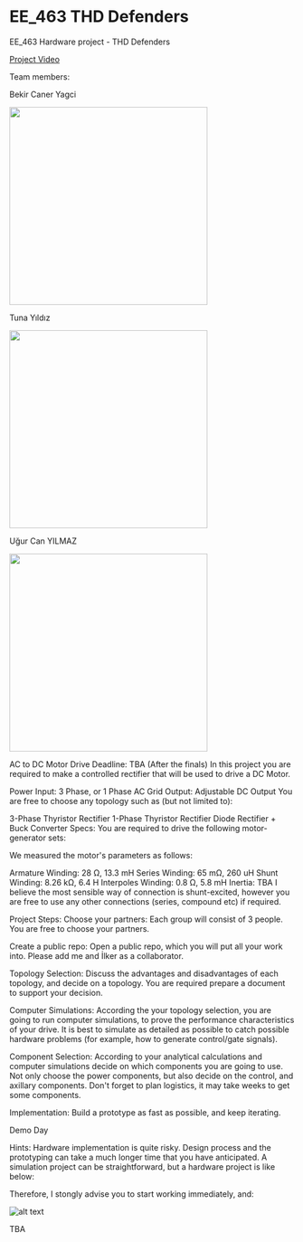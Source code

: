 # EE_463 THD Defenders
EE_463 Hardware project - THD Defenders

[Project Video](https://www.youtube.com/watch?v=gRVRT1USEpw)

 Team members:
 
 

<p align="center">
 
  Bekir Caner Yagci

  <img src="https://github.com/caneryagci/EE_463-Hardware-Project/blob/master/Prof.%20Pic/caner.jpg" width="350"/>

</p>

<p align="center">
 
  Tuna Yıldız
  
  <img src="https://github.com/caneryagci/EE_463-Hardware-Project/blob/master/Prof.%20Pic/tuna.jpg" width="350"/>

</p>


<p align="center">
 
   Uğur Can YILMAZ
  
 <img src="https://github.com/caneryagci/EE_463-Hardware-Project/blob/master/Prof.%20Pic/ugur.jpg" width="350"/>

</p>







AC to DC Motor Drive
Deadline: TBA (After the finals)
In this project you are required to make a controlled rectifier that will be used to drive a DC Motor.

Power Input: 3 Phase, or 1 Phase AC Grid
Output: Adjustable DC Output
You are free to choose any topology such as (but not limited to):

3-Phase Thyristor Rectifier
1-Phase Thyristor Rectifier
Diode Rectifier + Buck Converter
Specs:
You are required to drive the following motor-generator sets:





We measured the motor's parameters as follows:

Armature Winding: 28 Ω, 13.3 mH
Series Winding: 65 mΩ, 260 uH
Shunt Winding: 8.26 kΩ, 6.4 H
Interpoles Winding: 0.8 Ω, 5.8 mH
Inertia: TBA
I believe the most sensible way of connection is shunt-excited, however you are free to use any other connections (series, compound etc) if required.

Project Steps:
Choose your partners: Each group will consist of 3 people. You are free to choose your partners.

Create a public repo: Open a public repo, which you will put all your work into. Please add me and İlker as a collaborator.

Topology Selection: Discuss the advantages and disadvantages of each topology, and decide on a topology. You are required prepare a document to support your decision.

Computer Simulations: According the your topology selection, you are going to run computer simulations, to prove the performance characteristics of your drive. It is best to simulate as detailed as possible to catch possible hardware problems (for example, how to generate control/gate signals).

Component Selection: According to your analytical calculations and computer simulations decide on which components you are going to use. Not only choose the power components, but also decide on the control, and axillary components. Don't forget to plan logistics, it may take weeks to get some components.

Implementation: Build a prototype as fast as possible, and keep iterating.

Demo Day

Hints:
Hardware implementation is quite risky. Design process and the prototyping can take a much longer time that you have anticipated. A simulation project can be straightforward, but a hardware project is like below:



Therefore, I stongly advise you to start working immediately, and:

![alt text](https://camo.githubusercontent.com/32ad060fac2c47442866b1a2796de7a611da9def/687474703a2f2f696d672e7069637475726571756f7465732e636f6d2f322f3234342f3234333438332f6661696c2d6561726c792d6661696c2d6f6674656e2d696e2d6f726465722d746f2d737563636565642d736f6f6e65722d71756f74652d312e6a7067)



TBA
